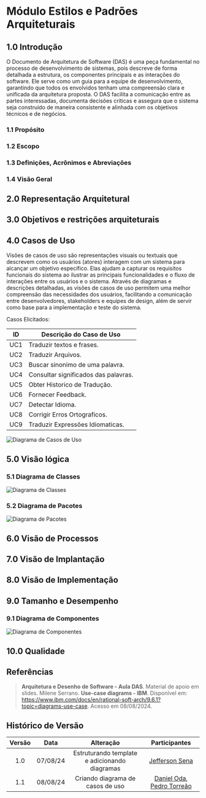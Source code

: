 # Módulo Estilos e Padrões Arquiteturais

## 1.0 Introdução

O Documento de Arquitetura de Software (DAS) é uma peça fundamental no processo de desenvolvimento de sistemas, pois descreve de forma detalhada a estrutura, os componentes principais e as interações do software. Ele serve como um guia para a equipe de desenvolvimento, garantindo que todos os envolvidos tenham uma compreensão clara e unificada da arquitetura proposta. O DAS facilita a comunicação entre as partes interessadas, documenta decisões críticas e assegura que o sistema seja construído de maneira consistente e alinhada com os objetivos técnicos e de negócios.

### 1.1 Propósito

### 1.2 Escopo

### 1.3 Definições, Acrônimos e Abreviações

### 1.4 Visão Geral

## 2.0 Representação Arquitetural

## 3.0 Objetivos e restrições arquiteturais

## 4.0 Casos de Uso

Visões de casos de uso são representações visuais ou textuais que descrevem como os usuários (atores) interagem com um sistema para alcançar um objetivo específico. Elas ajudam a capturar os requisitos funcionais do sistema ao ilustrar as principais funcionalidades e o fluxo de interações entre os usuários e o sistema. Através de diagramas e descrições detalhadas, as visões de casos de uso permitem uma melhor compreensão das necessidades dos usuários, facilitando a comunicação entre desenvolvedores, stakeholders e equipes de design, além de servir como base para a implementação e teste do sistema.

Casos Elicitados:

| ID  | Descrição do Caso de Uso             |
| --- | ------------------------------------ |
| UC1 | Traduzir textos e frases.            |
| UC2 | Traduzir Arquivos.                   |
| UC3 | Buscar sinonimo de uma palavra.      |
| UC4 | Consultar significados das palavras. |
| UC5 | Obter Historico de Tradução.         |
| UC6 | Fornecer Feedback.                   |
| UC7 | Detectar Idioma.                     |
| UC8 | Corrigir Erros Ortograficos.         |
| UC9 | Traduzir Expressões Idiomaticas.     |

![Diagrama de Casos de Uso](../img/ArquiteturaReutilizacao/DiagramaCasosDeUso.png)

## 5.0 Visão lógica

### 5.1 Diagrama de Classes

![Diagrama de Classes](../img/Modelagem/DiagramClasse.jpg)

### 5.2 Diagrama de Pacotes

![Diagrama de Pacotes](../img/diagramas/diagrama_de_pacotes.jpeg)

## 6.0 Visão de Processos

## 7.0 Visão de Implantação

## 8.0 Visão de Implementação

## 9.0 Tamanho e Desempenho

### 9.1 Diagrama de Componentes

![Diagrama de Componentes](../img/diagramas/Diagrama_de_componentes.svg)

## 10.0 Qualidade

## Referências

> **Arquitetura e Desenho de Software - Aula DAS**. Material de apoio em slides. Milene Serrano.
> **Use-case diagrams - IBM**. Disponível em: https://www.ibm.com/docs/en/rational-soft-arch/9.6.1?topic=diagrams-use-case. Acesso em 08/08/2024.

## Histórico de Versão

<center>

| Versão |   Data   |                   Alteração                   |                    Participantes                     |
| :----: | :------: | :-------------------------------------------: | :--------------------------------------------------: |
|  1.0   | 07/08/24 | Estruturando template e adicionando diagramas | [Jefferson Sena](https://github.com/JeffersonSenaa/) |
|  1.1   | 08/08/24 | Criando diagrama de casos de uso | [Daniel Oda](https://github.com/danieloda/), [Pedro Torreão](https://github.com/PedroTorreao21/) |

</center>
